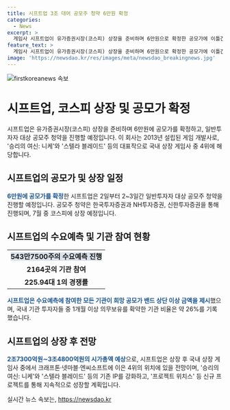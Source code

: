 ```yaml
---
title: 시프트업 3조 대어 공모주 청약 6만원 확정
categories:
  - News
excerpt: >
  게임사 시프트업이 유가증권시장(코스피) 상장을 준비하며 6만원으로 확정한 공모가에 이틀간 일반투자자 대상 공모주 청약을 진행한다. 수요예측에서는 높은 경쟁률과 26%의 의무보유 비율을 기록했고, 상장 후 시가총액은 2조7300억원∼3조4800억원 예상된다. 대표작으로는 승리의 여신: 니케와 스텔라 블레이드, 신규 프로젝트 프로젝트 위치스를 통해 성장 전망이다.
feature_text: >
  게임사 시프트업이 유가증권시장(코스피) 상장을 준비하며 6만원으로 확정한 공모가에 이틀간 일반투자자 대상 공모주 청약을 진행한다. 수요예측에서는 높은 경쟁률과 26%의 의무보유 비율을 기록했고, 상장 후 시가총액은 2조7300억원∼3조4800억원 예상된다. 대표작으로는 승리의 여신: 니케와 스텔라 블레이드, 신규 프로젝트 프로젝트 위치스를 통해 성장 전망이다.
image: 'https://newsdao.kr/res/images/meta/newsdao_breakingnews.jpg'
---
```


<p><img src="https://newsdao.kr/res/images/meta/newsdao_breakingnews.jpg" alt="firstkoreanews 속보" /></p>

<h1>시프트업, 코스피 상장 및 공모가 확정</h1>

<p data-ke-size="size16">시프트업은 유가증권시장(코스피) 상장을 준비하며 6만원에 공모가를 확정하고, 일반투자자 대상 공모주 청약을 진행할 예정입니다. 이 회사는 2013년 설립된 게임 개발사로, '승리의 여신: 니케'와 '스텔라 블레이드' 등의 대표작으로 국내 상장 게임사 중 4위에 해당합니다.</p>

<h2 data-ke-size="size20">시프트업의 공모가 및 상장 일정</h2>

<p><b><span style="color: #1a5490;">6만원에 공모가를 확정</span></b>한 시프트업은 2일부터 2~3일간 일반투자자 대상 공모주 청약을 진행할 예정입니다. 공모주 청약은 한국투자증권과 NH투자증권, 신한투자증권을 통해 진행되며, 7월 중 코스피에 상장 예정입니다.</p>

<h2 data-ke-size="size20">시프트업의 수요예측 및 기관 참여 현황</h2>

<table>
<tbody>
<tr>
<td style="text-align: center; height: 17px;"><b><span style="background-color: #21538527;">543만7500주의 수요예측 진행</span></b></td>
</tr>
<tr>
<td style="text-align: center; height: 17px;"><b>2164곳의 기관 참여</b></td>
</tr>
<tr>
<td style="text-align: center; height: 17px;"><b>225.94대 1의 경쟁률</b></td>
</tr>
</tbody>
</table>

<p><b><span style="color: #1a5490;">시프트업은 수요예측에 참여한 모든 기관이 희망 공모가 밴드 상단 이상 금액을 제시</span></b>했으며, 국내 기관 투자자들 중 1개월 이상 의무보유를 확약한 기관 비율은 약 26%를 기록했습니다.</p>

<h2 data-ke-size="size20">시프트업의 상장 후 전망</h2>

<p><b><span style="color: #1a5490;">2조7300억원∼3조4800억원의 시가총액 예상</span></b>으로, 시프트업은 상장 후 국내 상장 게임사 중에서 크래프톤·넷마블·엔씨소프트에 이은 4위의 위치에 있을 전망이며, '승리의 여신: 니케'와 '스텔라 블레이드' 등의 기존 IP를 강화하고, '프로젝트 위치스' 등 신규 프로젝트를 통해 지속적으로 성장할 계획입니다.</p>
실시간 뉴스 속보는, <a href="https://newsdao.kr" rel="dofollow">https://newsdao.kr</a>


